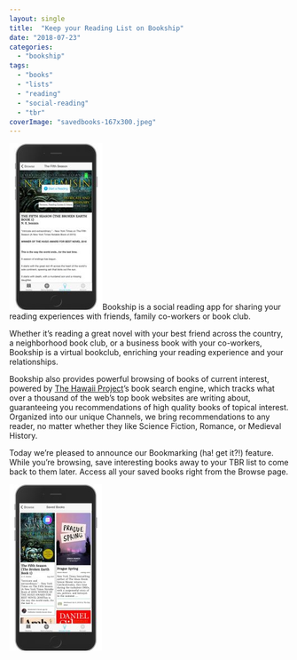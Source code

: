 ```yaml
---
layout: single
title:  "Keep your Reading List on Bookship"
date: "2018-07-23"
categories: 
  - "bookship"
tags: 
  - "books"
  - "lists"
  - "reading"
  - "social-reading"
  - "tbr"
coverImage: "savedbooks-167x300.jpeg"
---
```


![](/assets/images/c7453-1yvcnwvhmqho35bf4a_-ucg-168x300.jpeg)Bookship is a social reading app for sharing your reading experiences with friends, family co-workers or book club.

Whether it’s reading a great novel with your best friend across the country, a neighborhood book club, or a business book with your co-workers, Bookship is a virtual bookclub, enriching your reading experience and your relationships.

Bookship also provides powerful browsing of books of current interest, powered by [The Hawaii Project](https://www.thehawaiiproject.com)’s book search engine, which tracks what over a thousand of the web’s top book websites are writing about, guaranteeing you recommendations of high quality books of topical interest. Organized into our unique Channels, we bring recommendations to any reader, no matter whether they like Science Fiction, Romance, or Medieval History.

Today we’re pleased to announce our Bookmarking (ha! get it?!) feature. While you’re browsing, save interesting books away to your TBR list to come back to them later. Access all your saved books right from the Browse page.

![](/assets/images/savedbooks-167x300.jpeg)
